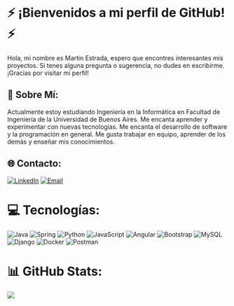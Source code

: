# ⚡ ¡Bienvenidos a mi perfil de GitHub! ⚡️
Hola, mi nombre es Martin Estrada, espero que encontres interesantes mis proyectos. Si tenes alguna pregunta o sugerencia, no dudes en escribirme. ¡Gracias por visitar mi perfil!

## 💫 Sobre Mí: 
Actualmente estoy estudiando Ingeniería en la Informática en Facultad de Ingeniería de la Universidad de Buenos Aires. Me encanta aprender y experimentar con nuevas tecnologías. Me encanta el desarrollo de software y la programación en general. Me gusta trabajar en equipo, aprender de los demás y enseñar mis conocimientos.

## 🌐 Contacto:
[![LinkedIn](https://img.shields.io/badge/LinkedIn-%230077B5.svg?logo=linkedin&logoColor=white)](https://linkedin.com/in/https://www.linkedin.com/in/martinsaav/)
[![Email](https://img.shields.io/badge/Email-%23D14836.svg?logo=gmail&logoColor=white)](mailto:martintheduck1@gmail.com)

# 💻 Tecnologías:
![Java](https://img.shields.io/badge/java-%23ED8B00.svg?style=for-the-badge&logo=openjdk&logoColor=white) ![Spring](https://img.shields.io/badge/spring-%236DB33F.svg?style=for-the-badge&logo=spring&logoColor=white) ![Python](https://img.shields.io/badge/python-3670A0?style=for-the-badge&logo=python&logoColor=ffdd54) ![JavaScript](https://img.shields.io/badge/javascript-%23323330.svg?style=for-the-badge&logo=javascript&logoColor=%23F7DF1E) ![Angular](https://img.shields.io/badge/angular-%23DD0031.svg?style=for-the-badge&logo=angular&logoColor=white) ![Bootstrap](https://img.shields.io/badge/bootstrap-%238511FA.svg?style=for-the-badge&logo=bootstrap&logoColor=white) ![MySQL](https://img.shields.io/badge/mysql-%2300000f.svg?style=for-the-badge&logo=mysql&logoColor=white)  ![Django](https://img.shields.io/badge/django-%23092E20.svg?style=for-the-badge&logo=django&logoColor=white) ![Docker](https://img.shields.io/badge/docker-%230db7ed.svg?style=for-the-badge&logo=docker&logoColor=white) ![Postman](https://img.shields.io/badge/Postman-FF6C37?style=for-the-badge&logo=postman&logoColor=white)
# 📊 GitHub Stats:

![](https://github-readme-stats.vercel.app/api/top-langs/?username=martinSaav&theme=nightowl&hide_border=false&include_all_commits=false&count_private=false&layout=compact)
